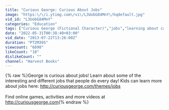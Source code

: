 ```yaml
---
title: "Curious George: Curious About Jobs"
image: "https:\/\/i.ytimg.com\/vi\/L3UobG84MnY\/hqdefault.jpg"
vid_id: "L3UobG84MnY"
categories: "Education"
tags: ["Curious George (Fictional Character)","jobs","learning about careers"]
date: "2022-05-31T00:38:40+03:00"
vid_date: "2013-07-22T13:26:00Z"
duration: "PT2M39S"
viewcount: "6890"
likeCount: "18"
dislikeCount: ""
channel: "Harvest Books"
---
```

{% raw %}George is curious about jobs! Learn about some of the interesting and different jobs that people do every day! Kids can learn more about jobs here: <a rel="nofollow" target="blank" href="http://curiousgeorge.com/themes/jobs">http://curiousgeorge.com/themes/jobs</a><br /><br />Find online games, activities and more videos at <a rel="nofollow" target="blank" href="http://curiousgeorge.com">http://curiousgeorge.com</a>{% endraw %}
